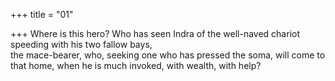 +++
title = "01"

+++
Where is this hero? Who has seen Indra of the well-naved chariot  speeding with his two fallow bays,  
the mace-bearer, who, seeking one who has pressed the soma, will come  to that home, when he is much invoked, with wealth, with help?  
